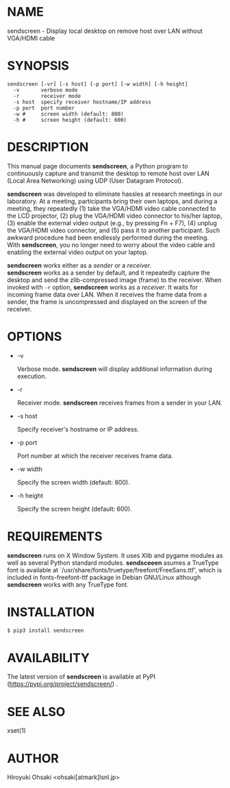 # NAME

sendscreen - Display local desktop on remove host over LAN without VGA/HDMI cable

# SYNOPSIS

```
sendscreen [-vr] [-s host] [-p port] [-w width] [-h height]
  -v       verbose mode
  -r       receiver mode
  -s host  specify receiver hostname/IP address
  -p port  port number
  -w #     screen width (default: 800)
  -h #     screen height (default: 600)
```

# DESCRIPTION

This manual page documents **sendscreen**, a Python program to continuously
capture and transmit the desktop to remote host over LAN (Local Area
Networking) using UDP (User Datagram Protocol).

**sendscreen** was developed to eliminate hassles at research meetings in our
laboratory.  At a meeting, participants bring their own laptops, and during a
meeting, they repeatedly (1) take the VGA/HDMI video cable connected to the
LCD projector, (2) plug the VGA/HDMI video connector to his/her laptop, (3)
enable the external video output (e.g., by pressing Fn + F7), (4) unplug the
VGA/HDMI video connector, and (5) pass it to another participant.  Such
awkward procedure had been endlessly performed during the meeting.  With
**sendscreen**, you no longer need to worry about the video cable and enabling
the external video output on your laptop.

**sendscreen** works either as a *sender* or a *receiver*.  
**sendscreen** works as a sender by default, and it repeatedly capture the
desktop and send the zlib-compressed image (frame) to the receiver.  When
invoked with `-r` option, **sendscreen** works as a *receiver*.  It waits for
incoming frame data over LAN.  When it receives the frame data from a sender,
the frame is uncompressed and displayed on the screen of the receiver.

# OPTIONS

- -v

  Verbose mode.  **sendscreen** will display additional information during
  execution.

- -r

  Receiver mode.  **sendscreen** receives frames from a sender in your LAN.

- -s host

  Specify receiver's hostname or IP address.

- -p port

  Port number at which the receiver receives frame data.

- -w width

  Specify the screen width (default: 800).

- -h height

  Specify the screen height (default: 600).

# REQUIREMENTS

  **sendscreen** runs on X Window System.  It uses Xlib and pygame modules as
    well as several Python standard modules.  **sendsceeen** asumes a TrueType
    font is available at `/usr/share/fonts/truetype/freefont/FreeSans.ttf',
    which is included in fonts-freefont-ttf package in Debian GNU/Linux
    although **sendscreen** works with any TrueType font.

# INSTALLATION

```sh
$ pip3 install sendscreen
```

# AVAILABILITY

The latest version of **sendscreen** is available at PyPI
(https://pypi.org/project/sendscreen/) .

# SEE ALSO

xset(1)

# AUTHOR

Hiroyuki Ohsaki <ohsaki[atmark]lsnl.jp>
